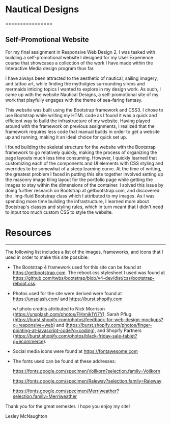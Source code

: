 # Nautical Designs
================

Self-Promotional Website
------------------------

For my final assignment in Responsive Web Design 2, I was tasked with building a self-promotional website I designed for my User Experience course that showcases a collection of the work I have made within the Interactive Media design program thus far. 

I have always been attracted to the aesthetic of nautical, sailing imagery, and tattoo art, while finding the mytholgies surrounding sirens and mermaids inticing topics I wanted to explore in my design work. As such, I came up with the website Nautical Designs, a self-promotional site of my work that playfully engages with the theme of sea-faring fantasy.

This website was built using the Bootstrap framework and CSS3. I chose to use Bootstrap while writing my HTML code as I found it was a quick and efficient way to build the infrastructure of my website. Having played around with the framework on previous assignments, I realized that the framework requires less code that manual builds in order to get a website up and running, making it an ideal choice for quick set up.

I found building the skeletal structure for the website with the Bootstrap framework to go relatively quickly, making the process of organizing the page layouts much less time consuming. However, I quickly learned that customizing each of the components and UI elements with CSS styling and overrides to be somewhat of a steep learning curve. At the time of writing, the greatest problem I faced in putting this site together involved setting up the masonry image tiling layout for the portfolio page while getting the images to stay within the dimensions of the container. I solved this issue by doing further research on Bootstrap at getbootstrap.com, and discovered the .img-fluid Bootstrap class which I attributed to my images. As I was spending more time building the infrastructure, I learned more about Bootstrap's classes and styling rules, which in turn meant that I didn't need to input too much custom CSS to style the website.


# Resources
------------

The following list includes a list of the images, frameworks, and icons that I used in order to make this site possible:

- The Bootstrap 4 framework used for this site can be found at https://getbootstrap.com. The reboot.css stylesheet I used was found at https://github.com/twbs/bootstrap/blob/v4-dev/dist/css/bootstrap-reboot.css.

- Photos used for the site were derived were found at https://unsplash.com/ and https://burst.shopify.com

    w/ photo credits attributed to Nick Morrison (https://unsplash.com/photos/FHnnjk1Yj7Y),
    Sarah Pflug (https://burst.shopify.com/photos/feedback-for-web-design-mockups?q=responsive+web) and (https://burst.shopify.com/photos/finger-pointing-at-javascript-code?q=coding), and Shopify Partners (https://burst.shopify.com/photos/black-friday-sale-tablet?q=ecommerce).


- Social media icons were found at https://fontawesome.com

- The fonts used can be found at these addresses:

    https://fonts.google.com/specimen/Vollkorn?selection.family=Vollkorn

    https://fonts.google.com/specimen/Raleway?selection.family=Raleway

    https://fonts.google.com/specimen/Merriweather?selection.family=Merriweather 


Thank you for the great semester. I hope you enjoy my site!

Lesley McNaughton


